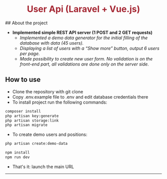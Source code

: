 <h1 align="center" style="color:#a52834;">User Api (Laravel + Vue.js)</h1>
## About the project

- __Implemented simple REST API server (1 POST and 2 GET requests)__
    - _Implemented a demo data generator for the initial filling of the database with data (45
users)._
    - _Displaying a list of users with a “Show more” button, output 6 users per page._
    - _Made possibility to create new user form. No validation is on the front-end part, all validations
are done only on the server side._

## How to use

- Clone the repository with git clone
- Copy .env.example file to .env and edit database credentials there
- To install project run the following commands:
```bash
composer install
php artisan key:generate
php artisan storage:link
php artisan migrate
```
- To create demo users and positions:
```bash
php artisan create:demo-data
```

```bash
npm install
npm run dev
```

- That's it: launch the main URL

***

